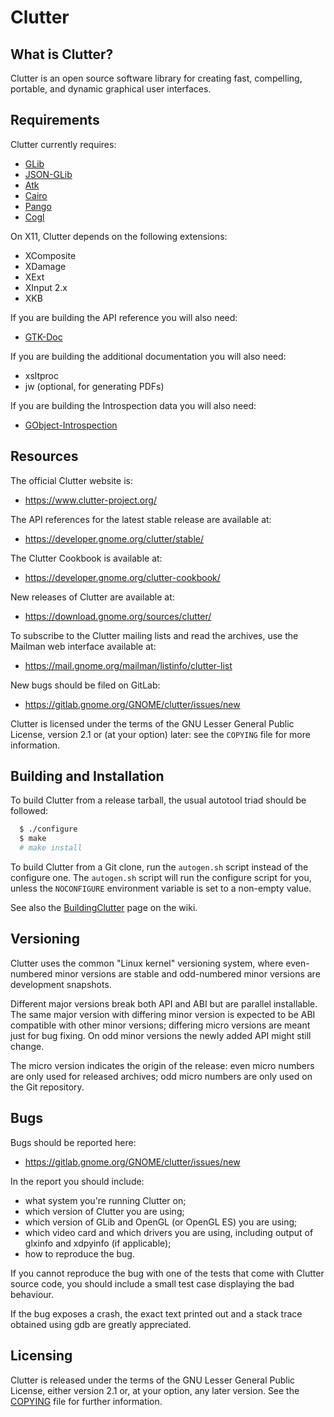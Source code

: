 Clutter
=======

What is Clutter?
----------------

Clutter is an open source software library for creating fast, compelling,
portable, and dynamic graphical user interfaces.

Requirements
------------

Clutter currently requires:

  * [GLib](https://gitlab.gnome.org/GNOME/glib)
  * [JSON-GLib](https://gitlab.gnome.org/GNOME/json-glib)
  * [Atk](https://gitlab.gnome.org/GNOME/atk)
  * [Cairo](http://cairographics.org)
  * [Pango](https://gitlab.gnome.org/GNOME/pango)
  * [Cogl](https://gitlab.gnome.org/GNOME/cogl)

On X11, Clutter depends on the following extensions:

  * XComposite
  * XDamage
  * XExt
  * XInput 2.x
  * XKB

If you are building the API reference you will also need:

  * [GTK-Doc](https://gitlab.gnome.org/GNOME/gtk-doc)

If you are building the additional documentation you will also need:

  * xsltproc
  * jw (optional, for generating PDFs)

If you are building the Introspection data you will also need:

  * [GObject-Introspection](https://gitlab.gnome.org/GNOME/gobject-introspection)

Resources
---------

The official Clutter website is:

  - https://www.clutter-project.org/

The API references for the latest stable release are available at:

  - https://developer.gnome.org/clutter/stable/

The Clutter Cookbook is available at:

  - https://developer.gnome.org/clutter-cookbook/

New releases of Clutter are available at:

  - https://download.gnome.org/sources/clutter/

To subscribe to the Clutter mailing lists and read the archives, use the
Mailman web interface available at:

  - https://mail.gnome.org/mailman/listinfo/clutter-list

New bugs should be filed on GitLab:

  - https://gitlab.gnome.org/GNOME/clutter/issues/new

Clutter is licensed under the terms of the GNU Lesser General Public
License, version 2.1 or (at your option) later: see the `COPYING` file
for more information.

Building and Installation
-------------------------

To build Clutter from a release tarball, the usual autotool triad should
be followed:

```sh
  $ ./configure
  $ make
  # make install
```

To build Clutter from a Git clone, run the `autogen.sh` script instead
of the configure one. The `autogen.sh` script will run the configure script
for you, unless the `NOCONFIGURE` environment variable is set to a non-empty
value.

See also the [BuildingClutter][building-clutter] page on the wiki.

Versioning
----------

Clutter uses the common "Linux kernel" versioning system, where
even-numbered minor versions are stable and odd-numbered minor
versions are development snapshots.

Different major versions break both API and ABI but are parallel
installable. The same major version with differing minor version is
expected to be ABI compatible with other minor versions; differing
micro versions are meant just for bug fixing. On odd minor versions
the newly added API might still change.

The micro version indicates the origin of the release: even micro
numbers are only used for released archives; odd micro numbers are
only used on the Git repository.

Bugs
----

Bugs should be reported here:

  - https://gitlab.gnome.org/GNOME/clutter/issues/new 

In the report you should include:

  * what system you're running Clutter on;
  * which version of Clutter you are using;
  * which version of GLib and OpenGL (or OpenGL ES) you are using;
  * which video card and which drivers you are using, including output of
    glxinfo and xdpyinfo (if applicable);
  * how to reproduce the bug.

If you cannot reproduce the bug with one of the tests that come with Clutter
source code, you should include a small test case displaying the bad
behaviour.

If the bug exposes a crash, the exact text printed out and a stack trace
obtained using gdb are greatly appreciated.

Licensing
---------

Clutter is released under the terms of the GNU Lesser General Public
License, either version 2.1 or, at your option, any later version. See
the [COPYING](./COPYING) file for further information.

[building-clutter]: https://wiki.gnome.org/Projects/Clutter/Building
